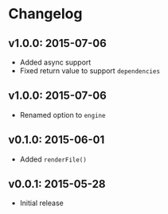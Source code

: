 # Changelog

## v1.0.0: 2015-07-06

- Added async support
- Fixed return value to support `dependencies`

## v1.0.0: 2015-07-06

- Renamed option to `engine`

## v0.1.0: 2015-06-01

- Added `renderFile()`

## v0.0.1: 2015-05-28

- Initial release
